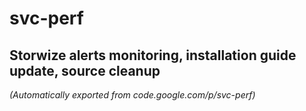 # svc-perf
## Storwize alerts monitoring, installation guide update, source cleanup
*(Automatically exported from code.google.com/p/svc-perf)*

